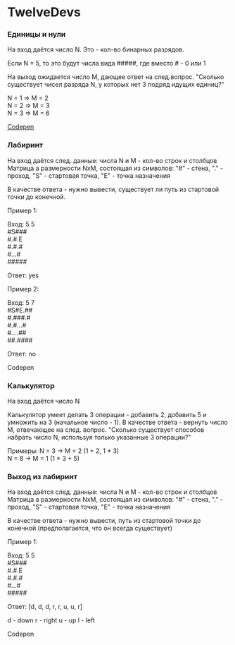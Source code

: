 # TwelveDevs
<h3> Единицы и нули </h3>
На вход даётся число N. Это - кол-во бинарных разрядов.

Если N = 5, то это будут числа вида #####, где вместо # - 0 или 1

На выход ожидается число M, дающее ответ на след.вопрос. "Сколько существует чисел разряда N, у которых нет 3 подряд идущих единиц?"

N = 1   =>   M = 2<br>
N = 2   =>   M = 3<br>
N = 3   =>   M = 6<br>

<a href="https://codepen.io/talerchik-aleksey/pen/poVQyVM?editors=1111">Codepen</a>

<h3> Лабиринт </h3>
На вход даётся след. данные:
числа N и M - кол-во строк и столбцов
Матрица a размерности NxM, состоящая из символов: "#" - стена, "." - проход, "S" - стартовая точка, "E" - точка назначения

В качестве ответа - нужно вывести, существует ли путь из стартовой точки до конечной.

Пример 1:

Вход:
5 5<br>
#S###<br>
#.#.E<br>
#.#.#<br>
#...#<br>
#####<br>

Ответ: yes


Пример 2:

Вход:
5 7<br>
#S#E.##<br>
#.###.#<br>
#.#...#<br>
#....##<br>
##.####<br>

Ответ: no

<a hfer="https://codepen.io/talerchik-aleksey/pen/jOxQqvj?editors=1111">Codepen</a> 

<h3> Калькулятор </h3>
На вход даётся число N

Калькулятор умеет делать 3 операции - добавить 2, добавить 5 и умножить на 3 (начальное число - 1).
В качестве ответа - вернуть число M, отвечающее на след. вопрос. "Сколько существует способов набрать число N, используя только указанные 3 операции?"

Примеры:
N = 3   ->   M = 2 (1 + 2, 1 * 3) <br>
N = 8   ->   M = 1 (1 * 3 + 5)<br>

<h3> Выход из лабиринт </h3>
На вход даётся след. данные:
числа N и M - кол-во строк и столбцов
Матрица a размерности NxM, состоящая из символов: "#" - стена, "." - проход, "S" - стартовая точка, "E" - точка назначения

В качестве ответа - нужно вывести, путь из стартовой точки до конечной (предполагается, что он всегда существует)

Пример 1:

Вход:
5 5<br>
#S###<br>
#.#.E<br>
#.#.#<br>
#...#<br>
#####<br>

Ответ: [d, d, d, r, r, u, u, r]


d - down
r - right
u - up
l - left

<a hfer="https://codepen.io/talerchik-aleksey/pen/XWqydxd?editors=1111">Codepen</a>
